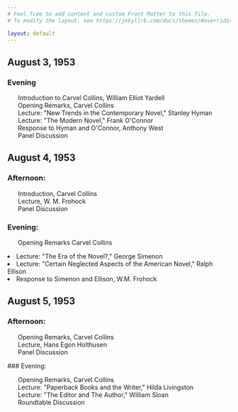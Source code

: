 ```yaml
---
# Feel free to add content and custom Front Matter to this file.
# To modify the layout, see https://jekyllrb.com/docs/themes/#overriding-theme-defaults

layout: default
---
```

## August 3, 1953
### Evening
<ul style="list-style-type:none;">
<li style="list-style-type:none;">Introduction to Carvel Collins, William Elliot Yardell</li> 
<li style="list-style-type: none;">Opening Remarks, Carvel Collins</li>
<li style="list-style-type: none;">Lecture: "New Trends in the Contemporary Novel," Stanley Hyman</li> 
<li style="list-style-type: none;">Lecture: "The Modern Novel," Frank O'Connor</li>
<li style="list-style-type: none;">Response to Hyman and O'Connor, Anthony West</li>
<li style="list-style-type: none;">Panel Discussion</li> </ul>

## August 4, 1953
### Afternoon:
<ul style="list-style-type: none;"><li style="list-style-type: none;">Introduction, Carvel Collins</li>
<li style="list-style-type: none;">Lecture, W. M. Frohock </li>
<li style="list-style-type: none;">Panel Discussion </li></ul>

### Evening:
<ul style="list-style-type: none;">
<li>Opening Remarks	Carvel Collins</li> </ul>
<li>Lecture: "The Era of the Novel?," George Simenon</li>
<li>Lecture: "Certain Neglected Aspects of the American Novel," Ralph Ellison</li> 
<li>Response to Simenon and Ellison, W.M. Frohock</li> </ul>
 
## August 5, 1953
### Afternoon: 
<ul style="list-style-type: none;">
<li>Opening Remarks, Carvel Collins</li>
<li>Lecture, Hans Egon Holthusen</li>
<li>Panel Discussion</li> </ul>
### Evening: 
<ul style="list-style-type: none;">
<li>Opening Remarks, Carvel Collins	</li>
<li>Lecture: "Paperback Books and the Writer," Hilda Livingston</li>
<li>Lecture: "The Editor and The Author," William Sloan</li>
<li>Roundtable Discussion</li> </ul>
